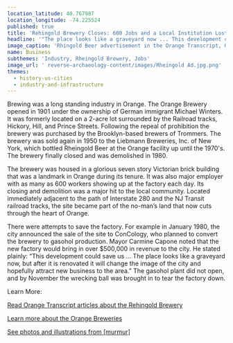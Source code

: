 ```yaml
---
location_latitude: 40.767987
location_longitude: -74.225524
published: true
title: 'Rehingold Brewery Closes: 600 Jobs and a Local Institution Lost'
headline: '"The place looks like a graveyard now ... This development could save us."'
image_caption: 'Rhingold Beer advertisement in the Orange Transcript, October 10, 1963'
name: Business
subthemes: 'Industry, Rheingold Brewery, Jobs'
image_url: ' reverse-archaeology-content/images/Rheingold Ad.jpg.png'
themes:
  - history-us-cities
  - industry-and-infrastructure
---
```

Brewing was a long standing industry in Orange. The Orange Brewery opened in 1901 under the ownership of German immigrant Michael Winters. It was formerly located on a 2-acre lot surrounded by the Railroad tracks, Hickory, Hill, and Prince Streets. Following the repeal of prohibition the brewery was purchased by the Brooklyn-based brewers of Trommers. The brewery was sold again in 1950 to the Liebmann Breweries, Inc. of New York, which bottled Rheingold Beer at the Orange facility up until the 1970's. The brewery finally closed and was demolished in 1980. 

The brewery was housed in a glorious seven story Victorian brick building that was a landmark in Orange during its tenure. It was also major employer with as many as 600 workers showing up at the factory each day. Its closing and demolition was  a major hit to the local community. Located immediately adjacent to the path of Interstate 280 and the NJ Transit railroad tracks, the site became part of the no-man’s land that now cuts through the heart of Orange. 

There were attempts to save the factory. For example in January 1980, the city announced the sale of the site to ConCology, who planned to convert the brewery to gasohol production. Mayor Carmine Capone noted that the new factory would bring in over $500,000 in revenue to the city. He stated plainly: “This development could save us … The place looks like a graveyard now, but after it is renovated it will change the image of the city and hopefully attract new business to the area.” The gasohol plant did not open, and by November the wrecking ball was brought in to tear the factory down.  

Learn More:  

[Read Orange Transcript articles about the Rehingold Brewery](http://imgur.com/a/he0gS)
  
[Learn more about the Orange Breweries](http://freepages.history.rootsweb.ancestry.com/~orangebrew/)  

[See photos and illustrations from [murmur]](http://imgur.com/a/fpW6X)
